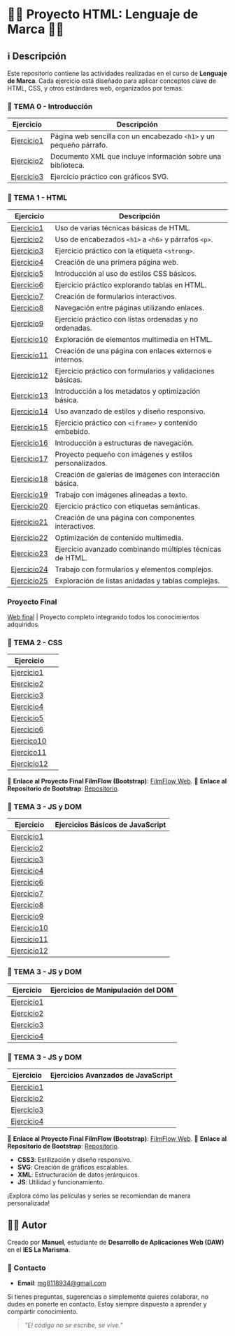 # 🚀🚀 Proyecto HTML: Lenguaje de Marca 🚀🚀

## ℹ️ Descripción
Este repositorio contiene las actividades realizadas en el curso de **Lenguaje de Marca**. Cada ejercicio está diseñado para aplicar conceptos clave de HTML, CSS, y otros estándares web, organizados por temas.


### 📂 TEMA 0 - Introducción
Ejercicio | Descripción
-----------|--------------
[Ejercicio1](/tema%200/prueba-1.html) | Página web sencilla con un encabezado `<h1>` y un pequeño párrafo.
[Ejercicio2](/tema%200/prueba-2.xml) | Documento XML que incluye información sobre una biblioteca.
[Ejercicio3](/tema%200/prueba-3.html) | Ejercicio práctico con gráficos SVG.

### 📂 TEMA 1 - HTML
Ejercicio | Descripción
-----------|--------------
[Ejercicio1](/tema%201/Ej1.html) | Uso de varias técnicas básicas de HTML.
[Ejercicio2](/tema%201/Ej2.html) | Uso de encabezados `<h1>` a `<h6>` y párrafos `<p>`.
[Ejercicio3](/tema%201/Ej3.html) | Ejercicio práctico con la etiqueta `<strong>`.
[Ejercicio4](/tema%201/Ej4.html) | Creación de una primera página web.
[Ejercicio5](/tema%201/Ej5.html) | Introducción al uso de estilos CSS básicos.
[Ejercicio6](/tema%201/Ej6.html) | Ejercicio práctico explorando tablas en HTML.
[Ejercicio7](/tema%201/Ej7.html) | Creación de formularios interactivos.
[Ejercicio8](/tema%201/ej8) | Navegación entre páginas utilizando enlaces.
[Ejercicio9](/tema%201/Ej9.html) | Ejercicio práctico con listas ordenadas y no ordenadas.
[Ejercicio10](/tema%201/ej10.html) | Exploración de elementos multimedia en HTML.
[Ejercicio11](/tema%201/Ej11.html) | Creación de una página con enlaces externos e internos.
[Ejercicio12](/tema%201/Ej12.html) | Ejercicio práctico con formularios y validaciones básicas.
[Ejercicio13](/tema%201/Ej13.html) | Introducción a los metadatos y optimización básica.
[Ejercicio14](/tema%201/Ej14.html) | Uso avanzado de estilos y diseño responsivo.
[Ejercicio15](/tema%201/Ej15.html) | Ejercicio práctico con `<iframe>` y contenido embebido.
[Ejercicio16](/tema%201/Ej16.html) | Introducción a estructuras de navegación.
[Ejercicio17](/tema%201/Ej17) | Proyecto pequeño con imágenes y estilos personalizados.
[Ejercicio18](/tema%201/Ej18) | Creación de galerías de imágenes con interacción básica.
[Ejercicio19](/tema%201/Ej19) | Trabajo con imágenes alineadas a texto.
[Ejercicio20](/tema%201/Ej20.html) | Ejercicio práctico con etiquetas semánticas.
[Ejercicio21](/tema%201/Ej21) | Creación de una página con componentes interactivos.
[Ejercicio22](/tema%201/Ej22) | Optimización de contenido multimedia.
[Ejercicio23](/tema%201/Ej23) | Ejercicio avanzado combinando múltiples técnicas de HTML.
[Ejercicio24](/tema%201/Ej24.html) | Trabajo con formularios y elementos complejos.
[Ejercicio25](/tema%201/Ej25.html) | Exploración de listas anidadas y tablas complejas.

### Proyecto Final
[Web final](https://spacecrf.github.io/MGR.github.io/) | Proyecto completo integrando todos los conocimientos adquiridos.

### 📂 TEMA 2 - CSS
Ejercicio | ‎ 
-----------|--------------
[Ejercicio1](/tema3/Ej1.html) |
[Ejercicio2](/tema3/Ej2) |
[Ejercicio3](/tema3/Ej3.html) |
[Ejercicio4](/tema3/Ej4.html) | 
[Ejercicio5](/tema3/Ej5.html) |
[Ejercicio6](/tema3/Ej6.html) |
[Ejercico10](/tema3/Ej10.html) |
[Ejercico11](/tema3/Ej11) |
[Ejercicio12](/tema3/Ej12.html) |

🌟 **Enlace al Proyecto Final FilmFlow (Bootstrap)**: [FilmFlow Web](https://spacecrf.github.io/FilmFlow/).
🌟 **Enlace al Repositorio de Bootstrap**: [Repositorio](https://github.com/spacecrf/FilmFlow).

### 📂 TEMA 3 - JS y DOM
Ejercicio | ‎Ejercicios Básicos de JavaScript
-----------|--------------
[Ejercicio1](/tema2/Ejercico1) |
[Ejercicio2](/tema2/Ejercicio%202) |
[Ejercicio3](/tema2/Ej3.html) |
[Ejercicio4](/tema2/Ej4.html) | 
[Ejercicio6](/tema2/Ej6.html) | 
[Ejercicio7](/tema2/Ej7.html) | 
[Ejercicio8](/tema2/Ej8.html) | 
[Ejercicio9](/tema2/Ej9.html) | 
[Ejercicio10](/tema2/Ej10.html) | 
[Ejercicio11](/tema2/Ej11.html) | 
[Ejercicio12](/tema2/Ej12.html) | 

### 📂 TEMA 3 - JS y DOM
Ejercicio | Ejercicios de Manipulación del DOM
-----------|--------------
[Ejercicio1](/tema2/Ej1D.html) |
[Ejercicio2](/tema2/Ej2D.html) |
[Ejercicio3](/tema2/Ej3D.html) |
[Ejercicio4](/tema2/Ej4D.html) |

### 📂 TEMA 3 - JS y DOM
Ejercicio | Ejercicios Avanzados de JavaScript
-----------|--------------
[Ejercicio1](/tema2/Ej1JS.html) |
[Ejercicio2](/tema2/Ej2JS.html) |
[Ejercicio3](/tema2/Ej3JS.html) |
[Ejercicio4](/tema2/Ej4JS.html) |



🌟 **Enlace al Proyecto Final FilmFlow (Bootstrap)**: [FilmFlow Web](https://spacecrf.github.io/Quiz/).
🌟 **Enlace al Repositorio de Bootstrap**: [Repositorio](https://github.com/spacecrf/Quiz).

- **CSS3**: Estilización y diseño responsivo.
- **SVG**: Creación de gráficos escalables.
- **XML**: Estructuración de datos jerárquicos.
- **JS**: Utilidad y funcionamiento.



¡Explora cómo las películas y series se recomiendan de manera personalizada!

## 👨‍💻 Autor
Creado por **Manuel**, estudiante de **Desarrollo de Aplicaciones Web (DAW)** en el **IES La Marisma**.  

### 🌟 Contacto
- **Email**: [mg8118934@gmail.com](mg8118934@gmail.com)  

Si tienes preguntas, sugerencias o simplemente quieres colaborar, no dudes en ponerte en contacto. Estoy siempre dispuesto a aprender y compartir conocimiento.  

>  *"El código no se escribe, se vive."*

